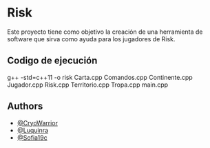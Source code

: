 # Risk
Este proyecto tiene como objetivo la creación de una herramienta  de software que sirva como ayuda para los jugadores de Risk.

## Codigo de ejecución
g++ -std=c++11 -o risk Carta.cpp Comandos.cpp Continente.cpp Jugador.cpp Risk.cpp Territorio.cpp Tropa.cpp main.cpp

## Authors

- [@CryoWarrior](https://github.com/CryoWarrior)
- [@Luquinra](https://github.com/Luquinra)
- [@Sofia19c](https://github.com/Sofia19c)
